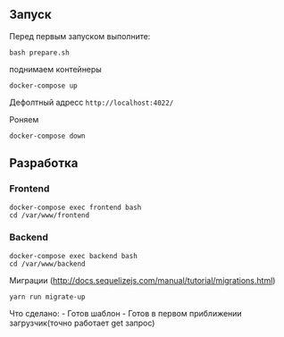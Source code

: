 ## Запуск
 Перед первым запуском выполните:

```
bash prepare.sh
```
поднимаем контейнеры

```
docker-compose up
```

Дефолтный адресс `http://localhost:4022/`

Роняем

```
docker-compose down
```

## Разработка
### Frontend

```
docker-compose exec frontend bash
cd /var/www/frontend
```

### Backend

```
docker-compose exec backend bash
cd /var/www/backend
```

Миграции (http://docs.sequelizejs.com/manual/tutorial/migrations.html)

```
yarn run migrate-up
```

Что сделано: 
    - Готов шаблон
    - Готов в первом приближении загрузчик(точно работает get запрос)